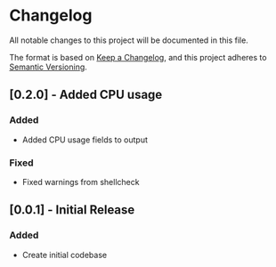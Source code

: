 # Changelog

All notable changes to this project will be documented in this file.

The format is based on [Keep a Changelog](https://keepachangelog.com/en/1.1.0/),
and this project adheres to [Semantic Versioning](https://semver.org/spec/v2.0.0.html).

## [0.2.0] - Added CPU usage

### Added

- Added CPU usage fields to output

### Fixed

- Fixed warnings from shellcheck

## [0.0.1] - Initial Release

### Added

- Create initial codebase

